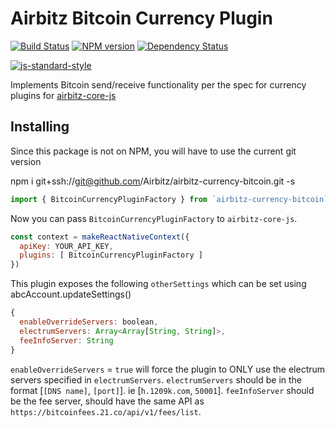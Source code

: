 # Airbitz Bitcoin Currency Plugin
[![Build Status][travis-image]][travis-url] [![NPM version][npm-image]][npm-url] [![Dependency Status][daviddm-image]][daviddm-url]

[![js-standard-style](https://cdn.rawgit.com/feross/standard/master/badge.svg)](https://github.com/feross/standard)

Implements Bitcoin send/receive functionality per the spec for currency plugins for [airbitz-core-js](https://github.com/Airbitz/airbitz-core-js)

## Installing

Since this package is not on NPM, you will have to use the current git version

npm i git+ssh://git@github.com/Airbitz/airbitz-currency-bitcoin.git -s

```js
import { BitcoinCurrencyPluginFactory } from `airbitz-currency-bitcoin`
```

Now you can pass `BitcoinCurrencyPluginFactory` to `airbitz-core-js`.

```js
const context = makeReactNativeContext({
  apiKey: YOUR_API_KEY,
  plugins: [ BitcoinCurrencyPluginFactory ]
})
```

This plugin exposes the following `otherSettings` which can be set using abcAccount.updateSettings()

```js
{
  enableOverrideServers: boolean,
  electrumServers: Array<Array[String, String]>,
  feeInfoServer: String
}
```

`enableOverrideServers` = `true` will force the plugin to ONLY use the electrum servers specified in `electrumServers`.
`electrumServers` should be in the format [`[DNS name]`, `[port]`]. ie [`h.1209k.com`, `50001`].
`feeInfoServer` should be the fee server, should have the same API as `https://bitcoinfees.21.co/api/v1/fees/list`.

[npm-image]: https://badge.fury.io/js/airbitz-currency-bitcoin.svg
[npm-url]: https://npmjs.org/package/airbitz-currency-bitcoin
[travis-image]: https://travis-ci.org/Airbitz/airbitz-currency-bitcoin.svg?branch=master
[travis-url]: https://travis-ci.org/Airbitz/airbitz-currency-bitcoin
[daviddm-image]: https://david-dm.org/Airbitz/airbitz-currency-bitcoin.svg?theme=shields.io
[daviddm-url]: https://david-dm.org/Airbitz/airbitz-currency-bitcoin